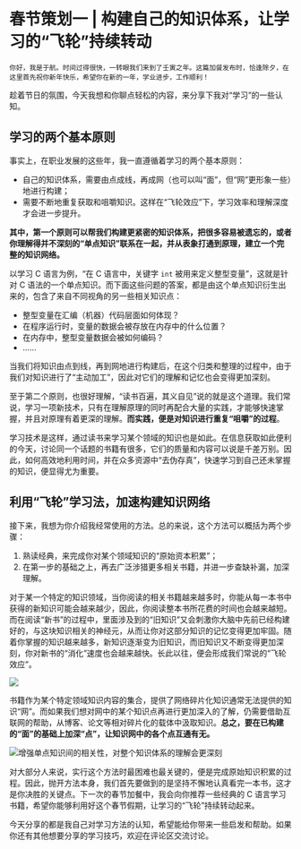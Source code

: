 # 春节策划一 | 构建自己的知识体系，让学习的“飞轮”持续转动

    你好，我是于航。时间过得很快，一转眼我们来到了壬寅之年。这篇加餐发布时，恰逢除夕，在这里首先祝你新年快乐，希望你在新的一年，学业进步，工作顺利！

趁着节日的氛围，今天我想和你聊点轻松的内容，来分享下我对“学习”的一些认知。

## 学习的两个基本原则

事实上，在职业发展的这些年，我一直遵循着学习的两个基本原则：

*   自己的知识体系，需要由点成线，再成网（也可以叫“面”，但“网”更形象一些）地进行构建；
*   需要不断地重复获取和咀嚼知识。这样在“飞轮效应”下，学习效率和理解深度才会进一步提升。

**其中，第一个原则可以帮我们构建更紧密的知识体系，把很多容易被遗忘的，或者你理解得并不深刻的“单点知识”联系在一起，并从表象打通到原理，建立一个完整的知识网络。**

以学习 C 语言为例，“在 C 语言中，关键字 `int` 被用来定义整型变量”，这就是针对 C 语法的一个单点知识。而下面这些问题的答案，都是由这个单点知识衍生出来的，包含了来自不同视角的另一些相关知识点：

*   整型变量在汇编（机器）代码层面如何体现？
*   在程序运行时，变量的数据会被存放在内存中的什么位置？
*   在内存中，整型变量数据会被如何编码？
*   ……

当我们将知识由点到线，再到网地进行构建后，在这个归类和整理的过程中，由于我们对知识进行了“主动加工”，因此对它们的理解和记忆也会变得更加深刻。

至于第二个原则，也很好理解，“读书百遍，其义自见”说的就是这个道理。我们常说，学习一项新技术，只有在理解原理的同时再配合大量的实践，才能够快速掌握，并且对原理有着更深的理解。**而实践，便是对知识进行重复“咀嚼”的过程**。

学习技术是这样，通过读书来学习某个领域的知识也是如此。在信息获取如此便利的今天，讨论同一个话题的书籍有很多，它们的质量和内容可以说是千差万别。因此，如何高效地利用时间，并在众多资源中“去伪存真”，快速学习到自己还未掌握的知识，便显得尤为重要。

## 利用“飞轮”学习法，加速构建知识网络

接下来，我想为你介绍我经常使用的方法。总的来说，这个方法可以概括为两个步骤：

1.  熟读经典，来完成你对某个领域知识的“原始资本积累”；
2.  在第一步的基础之上，再去广泛涉猎更多相关书籍，并进一步查缺补漏，加深理解。

对于某一个特定的知识领域，当你阅读的相关书籍越来越多时，你能从每一本书中获得的新知识可能会越来越少，因此，你阅读整本书所花费的时间也会越来越短。而在阅读“新书”的过程中，里面涉及到的“旧知识”又会刺激你大脑中先前已经构建好的，与这块知识相关的神经元，从而让你对这部分知识的记忆变得更加牢固。随着你掌握的知识越来越多，新知识逐渐变为旧知识，而旧知识又不断变得更加深刻，你对新书的“消化”速度也会越来越快。长此以往，便会形成我们常说的“飞轮效应”。

![](https://static001.geekbang.org/resource/image/cb/83/cb6277a6a5c3e6b95a047ef03663d983.jpg?wh=2284x1836)

书籍作为某个特定领域知识内容的集合，提供了网络碎片化知识通常无法提供的知识“网”。而如果我们想对网中的某个知识点再进行更加深入的了解，仍需要借助互联网的帮助，从博客、论文等相对碎片化的载体中汲取知识。**总之，要在已构建的“面”的基础上加深“点”，让知识网中的各个点互通有无。**

![](https://static001.geekbang.org/resource/image/87/93/871713a1674340001928058d7e2f9693.jpg?wh=2284x1022 "增强单点知识间的相关性，对整个知识体系的理解会更深刻")

对大部分人来说，实行这个方法时最困难也最关键的，便是完成原始知识积累的过程。因此，抛开方法本身，我们首先要做到的是坚持不懈地认真看完一本书，这才是你决胜的关键点。下一次的春节加餐中，我会向你推荐一些经典的 C 语言学习书籍，希望你能够利用好这个春节假期，让学习的“飞轮”持续转动起来。

今天分享的都是我自己对学习方法的认知，希望能给你带来一些启发和帮助。如果你还有其他想要分享的学习技巧，欢迎在评论区交流讨论。
    